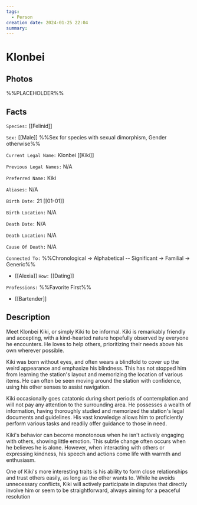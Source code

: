 ```yaml
---
tags:
  - Person
creation date: 2024-01-25 22:04
summary:
---
```

# Klonbei

## Photos

%%PLACEHOLDER%%

## Facts

`Species:` [[Felinid]]

`Sex:` [[Male]] %%Sex for species with sexual dimorphism, Gender otherwise%%

`Current Legal Name:` Klonbei [[Kiki]]

`Previous Legal Names:` N/A

`Preferred Name:` Kiki

`Aliases:` N/A

`Birth Date:` 21 [[01-01]]

`Birth Location:` N/A

`Death Date:` N/A

`Death Location:` N/A

`Cause Of Death:` N/A

`Connected To:` %%Chronological -> Alphabetical -- Significant -> Familial -> Generic%%
- [[Alexia]] `How:` [[Dating]]

`Professions:` %%Favorite First%%
- [[Bartender]]

## Description

Meet Klonbei Kiki, or simply Kiki to be informal.
Kiki is remarkably friendly and accepting, with a kind-hearted nature hopefully observed by everyone he encounters.
He loves to help others, prioritizing their needs above his own wherever possible.

Kiki was born without eyes, and often wears a blindfold to cover up the weird appearance and emphasize his blindness.
This has not stopped him from learning the station's layout and memorizing the location of various items.
He can often be seen moving around the station with confidence, using his other senses to assist navigation.

Kiki occasionally goes catatonic during short periods of contemplation and will not pay any attention to the surrounding area.
He possesses a wealth of information, having thoroughly studied and memorized the station's legal documents and guidelines.
His vast knowledge allows him to proficiently perform various tasks and readily offer guidance to those in need.

Kiki's behavior can become monotonous when he isn't actively engaging with others, showing little emotion.
This subtle change often occurs when he believes he is alone.
However, when interacting with others or expressing kindness, his speech and actions come life with warmth and enthusiasm.

One of Kiki's more interesting traits is his ability to form close relationships and trust others easily, as long as the other wants to.
While he avoids unnecessary conflicts, Kiki will actively participate in disputes that directly involve him or seem to be straightforward, always aiming for a peaceful resolution
